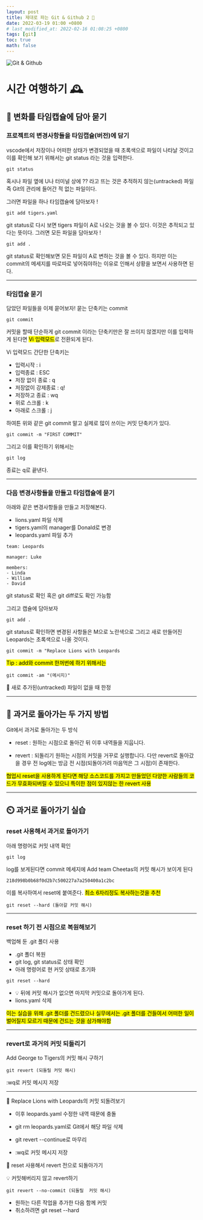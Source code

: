 ```yaml
---
layout: post
title: 제대로 파는 Git & Github 2 🐙
date: 2022-03-19 01:00 +0800
# last_modified_at: 2022-02-16 01:08:25 +0800
tags: [git]
toc: true
math: false
---
```


![Git & Github](https://blog.kakaocdn.net/dn/obZjH/btqF3b8YFA8/m1c8xWYH0uAz7PVkt3q8M0/img.png)

# 시간 여행하기 🕰️

## 💊 변화를 타임캡슐에 담아 묻기

### 프로젝트의 변경사항들을 타임캡슐(버전)에 담기

vscode에서 저장이나 어떠한 상태가 변경되었을 때 초록색으로 파일이 나타날 것이고 이를 확인해 보기 위해서는 git status 라는 것을 입력한다.

```
git status
```

혹시나 파일 옆에 U나 터미널 상에 ?? 라고 뜨는 것은 추적하지 않는(untracked) 파일 즉 Git의 관리에 들어간 적 없는 파일이다.

그러면 파일을 하나 타임캡슐에 담아보자 !

```
git add tigers.yaml
```

git status로 다시 보면 tigers 파일이 A로 나오는 것을 볼 수 있다. 이것은 추적되고 있다는 뜻이다. 그러면 모든 파일을 담아보자 !

```
git add .
```

git status로 확인해보면 모든 파일이 A로 변하는 것을 볼 수 있다. 하지만 이는 commit의 메세지를 따로따로 넣어줘야하는 이유로 인해서 상황을 보면서 사용하면 된다.

---

### 타임캡슐 묻기

담았던 파일들을 이제 묻어보자! 묻는 단축키는 commit

```
git commit
```

커밋을 할때 단순하게 git commit 이라는 단축키만은 잘 쓰이지 않겠지만 이를 입력하게 된다면 <mark>Vi 입력모드</mark>로 전환되게 된다.

Vi 입력모드 간단한 단축키는

- 입력시작 : i
- 입력종료 : ESC
- 저장 없이 종료 : q
- 저장없이 강제종료 : q!
- 저장하고 종료 : wq
- 위로 스크롤 : k
- 아래로 스크롤 : j

하여튼 위와 같은 git commit 말고 실제로 많이 쓰이는 커밋 단축키가 있다.

```
git commit -m "FIRST COMMIT"
```

그리고 이를 확인하기 위해서는

```
git log
```

종료는 q로 끝낸다.

---

### 다음 변경사항들을 만들고 타임캡슐에 묻기

아래와 같은 변경사항들을 만들고 저장해본다.

- lions.yaml 파일 삭제
- tigers.yaml의 manager를 Donald로 변경
- leopards.yaml 파일 추가

```
team: Leopards

manager: Luke

members:
- Linda
- William
- David
```

git status로 확인 혹은 git diff로도 확인 가능함

그리고 캡슐에 담아보자

```
git add .
```

git status로 확인하면 변경된 사항들은 M으로 노란색으로 그리고 새로 만들어진 Leopards는 초록색으로 나올 것이다.

```
git commit -m "Replace Lions with Leopards
```

<mark> Tip : add와 commit 한꺼번에 하기 위해서는 </mark>

```
git commit -am "(메시지)"
```

🛑 새로 추가된(untracked) 파일이 없을 때 한정

---

## 🐰 과거로 돌아가는 두 가지 방법

Git에서 과거로 돌아가는 두 방식

- reset : 원하는 시점으로 돌아간 뒤 이후 내역들을 지웁니다.

- revert : 되돌리기 원하는 시점의 커밋을 거꾸로 실행합니다. 다만 revert로 돌아갔을 경우 전 log에는 방금 전 시점(되돌아가려 마음먹은 그 시점)이 존재한다.

<mark> 협업시 reset을 사용하게 된다면 해당 소스코드를 가지고 만들었던 다양한 사람들의 코드가 무효화되버릴 수 있으니 특이한 점이 있지않는 한 revert 사용 </mark>

---

## ⏲️ 과거로 돌아가기 실습

### reset 사용해서 과거로 돌아가기

아래 명령어로 커밋 내역 확인

```
git log
```

log를 보게된다면 commit 메세지에 Add team Cheetas의 커밋 해시가 보이게 된다

```
218d998b0b68f0d2b7c500227a7a250400a1c2bc
```

이를 복사하여서 reset에 붙여준다. <mark>최소 6자리정도 복사하는것을 추천</mark>

```
git reset --hard (돌아갈 커밋 해시)
```

---

### reset 하기 전 시점으로 복원해보기

백업해 둔 .git 폴더 사용

- .git 폴더 복원
- git log, git status로 상태 확인
- 아래 명령어로 현 커밋 상태로 초기화

```
git reset --hard
```

- 💡 뒤에 커밋 해시가 없으면 마지막 커밋으로 돌아가게 된다.
- lions.yaml 삭제

<mark>이는 실습을 위해 .git 폴더를 건드렸으나 실무에서는 .git 폴더를 건들여서 어떠한 일이 벌어질지 모르기 때문에 건드는 것을 삼가해야함</mark>

---

### revert로 과거의 커밋 되돌리기

Add George to Tigers의 커밋 해시 구하기

```
git revert (되돌릴 커밋 해시)
```

:wq로 커밋 메시지 저장

---

🎯 Replace Lions with Leopards의 커밋 되돌려보기

- 이후 leopards.yaml 수정한 내역 때문에 충돌

- git rm leopards.yaml로 Git에서 해당 파일 삭제
- git revert --continue로 마무리
- :wq로 커밋 메시지 저장

🎯 reset 사용해서 revert 전으로 되돌아가기

💡 커밋해버리지 않고 revert하기

```
git revert --no-commit (되돌릴  커밋 해시)
```

- 원하는 다른 작업을 추가한 다음 함께 커밋
- 취소하려면 git reset --hard

